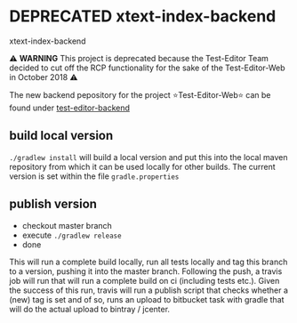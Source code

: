 # DEPRECATED xtext-index-backend
xtext-index-backend

:warning: **WARNING** This project is deprecated because the Test-Editor Team decided to cut off the RCP functionality  for the sake of the Test-Editor-Web in October 2018 :warning:

The new backend pepository for the project :star:Test-Editor-Web:star: can be found under [test-editor-backend](https://github.com/test-editor/test-editor-backend) 

## build local version

`./gradlew install` will build a local version and put this into the local maven repository from which it can be used locally for other builds. The current version is set within the file `gradle.properties`

## publish version

- checkout master branch
- execute `./gradlew release` 
- done

This will run a complete build locally, run all tests locally and tag this branch to a version, pushing it into the master branch. Following
the push, a travis job will run that will run a complete build on ci (including tests etc.). Given the success of this run, travis will run
a publish script that checks whether a (new) tag is set and of so, runs an upload to bitbucket task with gradle that will do the actual
upload to bintray / jcenter.
